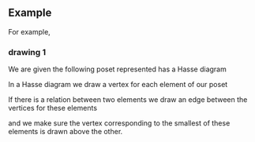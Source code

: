 ## Example

For example,

### drawing 1

We are given the following poset represented has a Hasse diagram

In a Hasse diagram we draw a vertex for each element of our poset

If there is a relation between two elements we draw an edge between the
vertices for these elements

and we make sure the vertex corresponding to the smallest of these elements is
drawn above the other.

